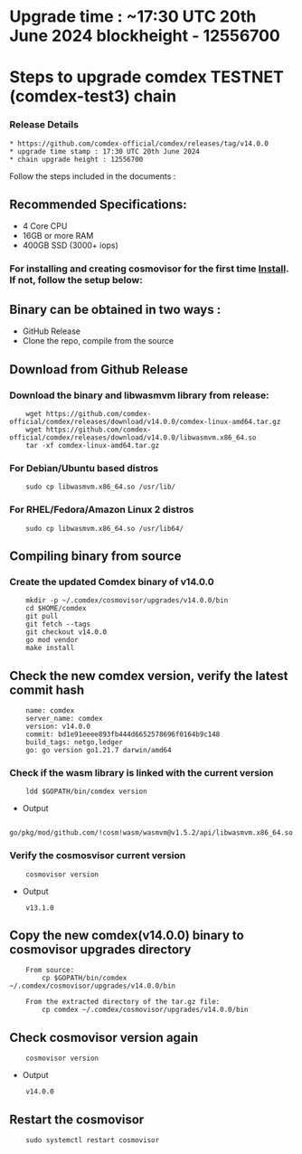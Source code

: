 # Upgrade time : ~17:30 UTC 20th June 2024 blockheight - 12556700

# Steps to upgrade comdex TESTNET (comdex-test3) chain

### Release Details

    * https://github.com/comdex-official/comdex/releases/tag/v14.0.0
    * upgrade time stamp : 17:30 UTC 20th June 2024
    * chain upgrade height : 12556700

Follow the steps included in the documents :

## Recommended Specifications:

- 4 Core CPU
- 16GB or more RAM
- 400GB SSD (3000+ iops)

### For installing and creating cosmovisor for the first time [Install](https://github.com/comdex-official/networks/blob/main/testnet/cosmovisor-setup.md). If not, follow the setup below:

## Binary can be obtained in two ways :

- GitHub Release    
- Clone the repo, compile from the source

## Download from Github Release

### Download the binary and libwasmvm library from release:

```shell
    wget https://github.com/comdex-official/comdex/releases/download/v14.0.0/comdex-linux-amd64.tar.gz
    wget https://github.com/comdex-official/comdex/releases/download/v14.0.0/libwasmvm.x86_64.so
    tar -xf comdex-linux-amd64.tar.gz
```

### For Debian/Ubuntu based distros

```shell
    sudo cp libwasmvm.x86_64.so /usr/lib/
```

### For RHEL/Fedora/Amazon Linux 2 distros

```shell
    sudo cp libwasmvm.x86_64.so /usr/lib64/
```

## Compiling binary from source

### Create the updated Comdex binary of v14.0.0

```shell
    mkdir -p ~/.comdex/cosmovisor/upgrades/v14.0.0/bin
    cd $HOME/comdex
    git pull
    git fetch --tags
    git checkout v14.0.0
    go mod vendor
    make install
```

## Check the new comdex version, verify the latest commit hash

```shell
    name: comdex
    server_name: comdex
    version: v14.0.0
    commit: bd1e91eeee893fb444d6652578696f0164b9c148
    build_tags: netgo,ledger
    go: go version go1.21.7 darwin/amd64
```

### Check if the wasm library is linked with the current version

```shell
    ldd $GOPATH/bin/comdex version
```

- Output
```shell
    go/pkg/mod/github.com/!cosm!wasm/wasmvm@v1.5.2/api/libwasmvm.x86_64.so
```

### Verify the cosmosvisor current version

```shell
    cosmovisor version
```
- Output
```shell
    v13.1.0
```

## Copy the new comdex(v14.0.0) binary to cosmovisor upgrades directory

```shell
    From source:
        cp $GOPATH/bin/comdex ~/.comdex/cosmovisor/upgrades/v14.0.0/bin

    From the extracted directory of the tar.gz file:
        cp comdex ~/.comdex/cosmovisor/upgrades/v14.0.0/bin
```

## Check cosmovisor version again

```shell
    cosmovisor version
```
- Output
```shell
    v14.0.0
```

## Restart the cosmovisor

```shell
    sudo systemctl restart cosmovisor
```
